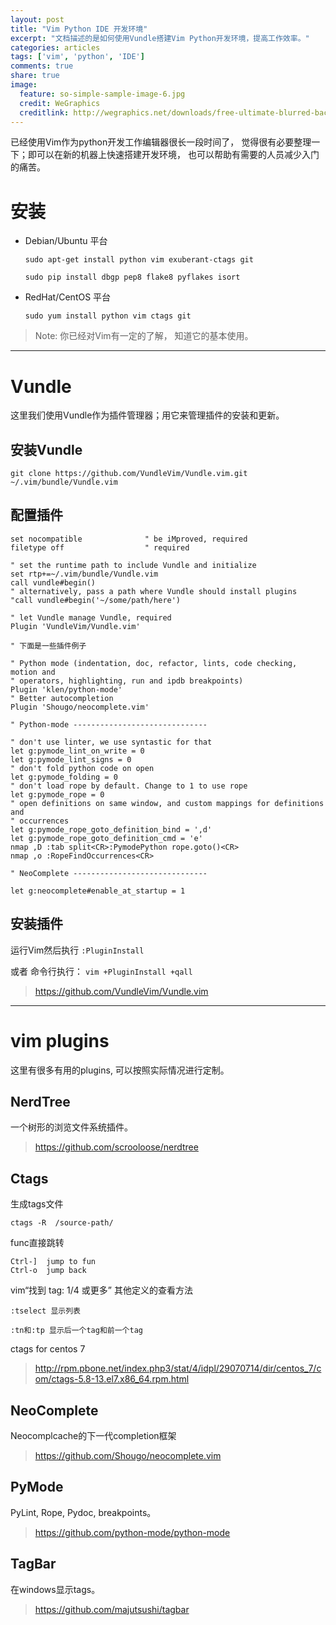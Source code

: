 ```yaml
---
layout: post
title: "Vim Python IDE 开发环境"
excerpt: "文档描述的是如何使用Vundle搭建Vim Python开发环境，提高工作效率。" 
categories: articles
tags: ['vim', 'python', 'IDE']
comments: true
share: true
image:
  feature: so-simple-sample-image-6.jpg
  credit: WeGraphics
  creditlink: http://wegraphics.net/downloads/free-ultimate-blurred-background-pack/
---
```



已经使用Vim作为python开发工作编辑器很长一段时间了， 觉得很有必要整理一下；即可以在新的机器上快速搭建开发环境， 也可以帮助有需要的人员减少入门的痛苦。 

# 安装

* Debian/Ubuntu 平台

  ```
  sudo apt-get install python vim exuberant-ctags git

  sudo pip install dbgp pep8 flake8 pyflakes isort
  ```
  
* RedHat/CentOS 平台

  `sudo yum install python vim ctags git`

> Note: 你已经对Vim有一定的了解， 知道它的基本使用。

----
# Vundle

这里我们使用Vundle作为插件管理器；用它来管理插件的安装和更新。 


## 安装Vundle

`git clone https://github.com/VundleVim/Vundle.vim.git ~/.vim/bundle/Vundle.vim`

## 配置插件

```
set nocompatible              " be iMproved, required
filetype off                  " required

" set the runtime path to include Vundle and initialize
set rtp+=~/.vim/bundle/Vundle.vim
call vundle#begin()
" alternatively, pass a path where Vundle should install plugins
"call vundle#begin('~/some/path/here')

" let Vundle manage Vundle, required
Plugin 'VundleVim/Vundle.vim'

" 下面是一些插件例子

" Python mode (indentation, doc, refactor, lints, code checking, motion and
" operators, highlighting, run and ipdb breakpoints)
Plugin 'klen/python-mode'
" Better autocompletion
Plugin 'Shougo/neocomplete.vim'

" Python-mode ------------------------------

" don't use linter, we use syntastic for that
let g:pymode_lint_on_write = 0
let g:pymode_lint_signs = 0
" don't fold python code on open
let g:pymode_folding = 0
" don't load rope by default. Change to 1 to use rope
let g:pymode_rope = 0
" open definitions on same window, and custom mappings for definitions and
" occurrences
let g:pymode_rope_goto_definition_bind = ',d'
let g:pymode_rope_goto_definition_cmd = 'e'
nmap ,D :tab split<CR>:PymodePython rope.goto()<CR>
nmap ,o :RopeFindOccurrences<CR>

" NeoComplete ------------------------------

let g:neocomplete#enable_at_startup = 1

```

## 安装插件

运行Vim然后执行 `:PluginInstall`

或者
命令行执行： `vim +PluginInstall +qall`


> https://github.com/VundleVim/Vundle.vim

----

# vim plugins

这里有很多有用的plugins, 可以按照实际情况进行定制。 

## NerdTree

一个树形的浏览文件系统插件。 

> https://github.com/scrooloose/nerdtree

## Ctags


生成tags文件

`ctags -R  /source-path/`

func直接跳转
```
Ctrl-]  jump to fun
Ctrl-o  jump back 
```

vim“找到 tag: 1/4 或更多” 其他定义的查看方法
```
:tselect 显示列表

:tn和:tp 显示后一个tag和前一个tag
```
ctags for centos 7 
> http://rpm.pbone.net/index.php3/stat/4/idpl/29070714/dir/centos_7/com/ctags-5.8-13.el7.x86_64.rpm.html 

## NeoComplete

Neocomplcache的下一代completion框架

> https://github.com/Shougo/neocomplete.vim

## PyMode

PyLint, Rope, Pydoc, breakpoints。 

> https://github.com/python-mode/python-mode

## TagBar

在windows显示tags。

> https://github.com/majutsushi/tagbar

